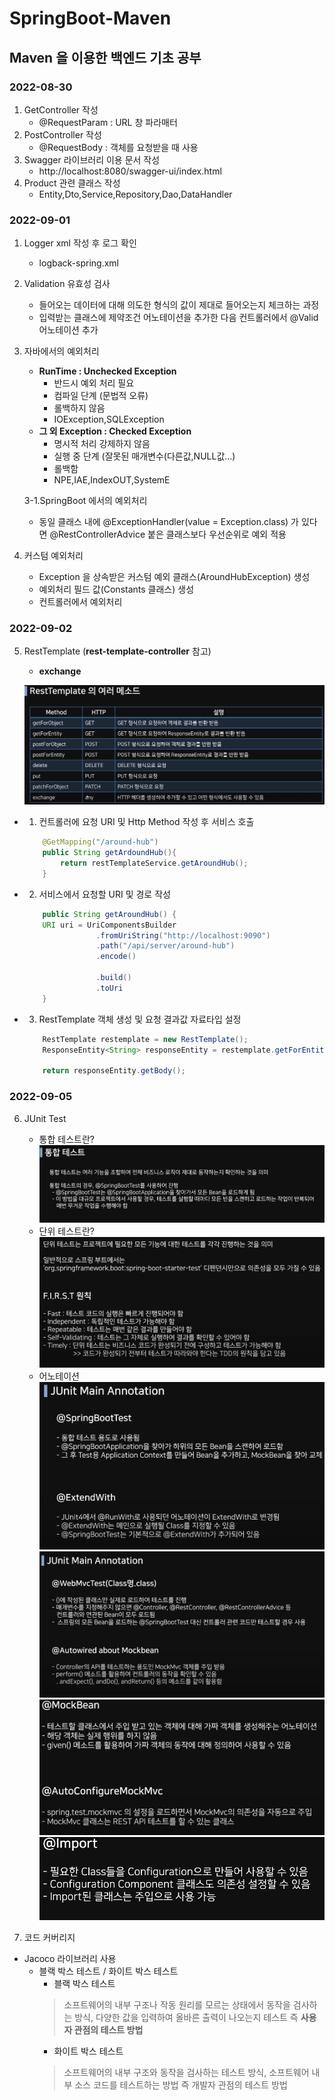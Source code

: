 # SpringBoot-Maven

## Maven 을 이용한 백엔드 기초 공부
### 2022-08-30
1. GetController 작성
    - @RequestParam : URL 창 파라매터
2. PostController 작성
    - @RequestBody : 객체를 요청받을 때 사용
3. Swagger 라이브러리 이용 문서 작성
   - http://localhost:8080/swagger-ui/index.html
4. Product 관련 클래스 작성 
   - Entity,Dto,Service,Repository,Dao,DataHandler


### 2022-09-01
1. Logger xml 작성 후 로그 확인
   - logback-spring.xml
2. Validation 유효성 검사
   - 들어오는 데이터에 대해 의도한 형식의 값이 제대로 들어오는지 체크하는 과정
   - 입력받는 클래스에 제약조건 어노테이션을 추가한 다음 컨트롤러에서 @Valid 어노테이션 추가
3. 자바에서의 예외처리
   - **RunTime : Unchecked Exception**
     - 반드시 예외 처리 필요 
     - 컴파일 단계 (문법적 오류)
     - 롤백하지 않음
     - IOException,SQLException
   - **그 외 Exception : Checked Exception**
     - 명시적 처리 강제하지 않음
     - 실행 중 단계 (잘못된 매개변수(다른값,NULL값...)
     - 롤백함
     - NPE,IAE,IndexOUT,SystemE

    3-1.SpringBoot 에서의 예외처리
   - 동일 클래스 내에 @ExceptionHandler(value = Exception.class) 가 있다면 
   @RestControllerAdvice 붙은 클래스보다 우선순위로 예외 적용


4. 커스텀 예외처리
    - Exception 을 상속받은 커스텀 예외 클래스(AroundHubException) 생성
    - 예외처리 필드 값(Constants 클래스) 생성
    - 컨트롤러에서 예외처리

### 2022-09-02
5. RestTemplate (**rest-template-controller** 참고)
    - **exchange**
   
    ![img.png](img.png)
   
- 1. 컨트롤러에 요청 URI 및 Http Method 작성 후 서비스 호출
    ``` java
        @GetMapping("/around-hub")
        public String getArdoundHub(){
            return restTemplateService.getAroundHub();
        }
    ```
- 2. 서비스에서 요청할 URI 및 경로 작성
    ``` java
        public String getAroundHub() {
        URI uri = UriComponentsBuilder
                    .fromUriString("http://localhost:9090")
                    .path("/api/server/around-hub")
                    .encode()
                    
                    .build()
                    .toUri
        }
    ```
- 3. RestTemplate 객체 생성 및 요청 결과값 자료타입 설정
    ```java
        RestTemplate restemplate = new RestTemplate();
        ResponseEntity<String> responseEntity = restemplate.getForEntity(uri, String.class);
  
        return responseEntity.getBody();
    ```
  
### 2022-09-05
6. JUnit Test 
    - 통합 테스트란?
     ![img_5.png](img_5.png)
    - 단위 테스트란?
     ![img_6.png](img_6.png)
    - 어노테이션
   ![img_1.png](img_1.png)
   ![img_2.png](img_2.png)
   ![img_3.png](img_3.png)
   ![img_4.png](img_4.png)

7. 코드 커버리지
- Jacoco 라이브러리 사용
  - 블랙 박스 테스트 / 화이트 박스 테스트
    - 블랙 박스 테스트
    >소프트웨어의 내부 구조나 작동 원리를 모르는 상태에서 동작을 검사하는 방식, 다양한 값을 입력하여 올바른 출력이 나오는지 테스트 즉 **사용자 관점의 테스트 방법**
    - 화이트 박스 테스트
    >소프트웨어의 내부 구조와 동작을 검사하는 테스트 방식, 소프트웨어 내부 소스 코드를 테스트하는 방법 즉 개발자 관점의 테스트 방법